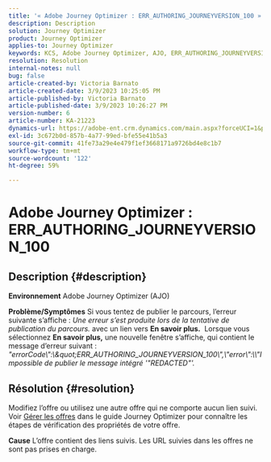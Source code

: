 ```yaml
---
title: '« Adobe Journey Optimizer : ERR_AUTHORING_JOURNEYVERSION_100 »'
description: Description
solution: Journey Optimizer
product: Journey Optimizer
applies-to: Journey Optimizer
keywords: KCS, Adobe Journey Optimizer, AJO, ERR_AUTHORING_JOURNEYVERSION_100, parcours de publication
resolution: Resolution
internal-notes: null
bug: false
article-created-by: Victoria Barnato
article-created-date: 3/9/2023 10:25:05 PM
article-published-by: Victoria Barnato
article-published-date: 3/9/2023 10:26:27 PM
version-number: 6
article-number: KA-21223
dynamics-url: https://adobe-ent.crm.dynamics.com/main.aspx?forceUCI=1&pagetype=entityrecord&etn=knowledgearticle&id=4597683b-c9be-ed11-83ff-6045bd006d92
exl-id: 3c672b0d-857b-4a77-99ed-bfe55e41b5a3
source-git-commit: 41fe73a29e4e479f1ef3668171a9726bd4e8c1b7
workflow-type: tm+mt
source-wordcount: '122'
ht-degree: 59%

---
```


# Adobe Journey Optimizer : ERR_AUTHORING_JOURNEYVERSION_100

## Description {#description}

<b>Environnement</b>
Adobe Journey Optimizer (AJO)


<b>Problème/Symptômes</b>
Si vous tentez de publier le parcours, l’erreur suivante s’affiche : *Une erreur s’est produite lors de la tentative de publication du parcours.* avec un lien vers <b>En savoir plus.</b>  Lorsque vous sélectionnez <b>En savoir plus,</b> une nouvelle fenêtre s’affiche, qui contient le message d’erreur suivant :
*&quot;errorCode\\&quot;:\\\&quot;ERR_AUTHORING_JOURNEYVERSION_100\\&quot;,\\&quot;error\\&quot;:\\\\&quot;Impossible de publier le message intégré &#39;&quot;REDACTED&quot;&#39;.*

## Résolution {#resolution}


Modifiez l’offre ou utilisez une autre offre qui ne comporte aucun lien suivi. Voir [Gérer les offres](https://experienceleague.adobe.com/docs/journey-optimizer/using/offer-decisioning/managing-offers-in-the-offer-library/configure-offers/creating-personalized-offers.html?lang=fr#offer-list) dans le guide Journey Optimizer pour connaître les étapes de vérification des propriétés de votre offre.


<b>Cause</b>
L’offre contient des liens suivis. Les URL suivies dans les offres ne sont pas prises en charge.
